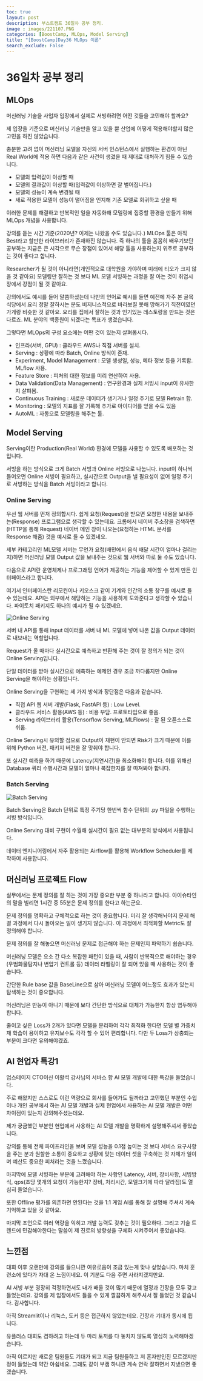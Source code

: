 ```yaml
---
toc: true
layout: post
description: 부스트캠프 36일차 공부 정리.
image : images/221107.PNG
categories: [BoostCamp, MLOps, Model Serving]
title: "[BoostCamp]Day36 MLOps 이론"
search_exclude: False
---
```

# 36일차 공부 정리

## MLOps

머신러닝 기술을 사업자 입장에서 실제로 서빙하려면 어떤 것들을 고민해야 할까요?

제 입장을 기준으로 머신러닝 기술만을 알고 있을 뿐 산업에 어떻게 적용해야할지 많은 고민을 하진 않았습니다.

충분한 고려 없이 머신러닝 모델을 자신의 서버 인스턴스에서 실행하는 환경이 아닌 Real World에 적용 하면 다음과 같은 사건이 생겼을 때 제대로 대처하기 힘들 수 있습니다.

- 모델의 입력값이 이상할 때
- 모델의 결과값이 이상할 때(입력값이 이상하면 잘 벌어집니다.)
- 모델의 성능이 계속 변경될 때
- 새로 적용한 모델이 성능이 떨어짐을 인지해 기존 모델로 회귀하고 싶을 때

이러한 문제를 해결하고 반복적인 일을 자동화해 모델링에 집중할 환경을 만들기 위해 MLOps 개념을 사용합니다.

강의를 듣는 시간 기준(2020년? 이제는 나왔을 수도 있습니다.) MLOps 툴은 아직 Best라고 할만한 라이브러리가 존재하진 않습니다. 즉 하나의 툴을 꼼꼼히 배우기보단 공부하는 지금은 큰 시각으로 무슨 장점이 있어서 해당 툴을 사용하는지 위주로 공부하는 것이 좋다고 합니다.

Researcher가 될 것이 아니라면(개인적으로 대학원을 가야하며 미래에 티오가 크지 않을 것 같아요) 모델링만 잘하는 것 보다 ML 모델 서빙하는 과정을 잘 아는 것이 취업시장에서 강점이 될 것 같아요. 

강의에서도 예시를 들어 말씀하셨는데 나만의 언어로 예시를 들면 예전에 자주 본 골목식당에서 요리 정말 잘하시는 분도 비지니스적으로 바라보질 못해 망해가기 직전이였던 가게랑 비슷한 것 같아요. 요리를 집에서 잘하는 것과 인기있는 레스토랑을 만드는 것은 다르죠. ML 분야의 백종원이 되겠다는 목표가 생겼습니다.

그렇다면 MLOps의 구성 요소에는 어떤 것이 있는지 살펴봅시다.

- 인프라(서버, GPU) : 클라우드 AWS나 직접 서버를 설치.
- Serving : 상황에 따라 Batch, Online 방식이 존재.
- Experiment, Model Management : 모델 생성일, 성능, 메타 정보 등을 기록함. MLflow 사용.
- Feature Store : 피처의 대한 정보를 미리 연산하여 사용.
- Data Validation(Data Management) : 연구환경과 실제 서빙시 input이 유사한지 살펴봄.
- Continuous Training : 새로운 데이터가 생기거나 일정 주기로 모델 Retrain 함.
- Monitoring : 모델의 지표를 잘 기록해 추가로 아이디어를 얻을 수도 있음
- AutoML : 자동으로 모델링을 해주는 툴.

## Model Serving

Serving이란 Production(Real World) 환경에 모델을 사용할 수 있도록 배포하는 것 입니다.

서빙을 하는 방식으로 크게 Batch 서빙과 Online 서빙으로 나눕니다. input이 하나씩 들어오면 Online 서빙이 필요하고, 실시간으로 Output을 낼 필요성이 없어 일정 주기로 서빙하는 방식을 Batch 서빙이라고 합니다.

### Online Serving

우선 웹 서버를 먼저 정의합시다. 쉽게 요청(Request)을 받으면 요청한 내용을 보내주는(Response) 프로그램으로 생각할 수 있는데요. 크롬에서 네이버 주소창을 검색하면(HTTP을 통해 Request) 네이버 메인 창이 나오는(요청하는 HTML 문서를 Response 해줌) 것을 예시로 들 수 있겠네요.

세부 카테고리인 ML모델 서버는 무언가 요청(배민에서 음식 배달 시간이 얼마나 걸리는지)하면 머신러닝 모델 Output 값을 보내주는 것으로 웹 서버와 따로 둘 수도 있습니다.

다음으로 API란 운영체제나 프로그래밍 언어가 제공하는 기능을 제어할 수 있게 만든 인터페이스라고 합니다.

여기서 인터페이스란 리모컨이나 키오스크 같이 기계와 인간의 소통 창구를 예시로 들 수 있는데요. API는 외부에서 해당하는 기능을 사용하게 도와준다고 생각할 수 있습니다. 파이토치 패키지도 하나의 예시가 될 수 있겠네요.

![Online Serving](https://user-images.githubusercontent.com/79916736/200243375-04fd1daa-e6f7-4636-82d5-8d515793ad0c.png)


서버 내 API를 통해 input 데이터를 서버 내 ML 모델에 넣어 나온 값을 Output 데이터로 내보내는 역할입니다.

Request가 올 때마다 실시간으로 예측하고 반환해 주는 것이 잘 정의가 되는 것이 Online Serving입니다.

단일 데이터를 받아 실시간으로 예측하는 예제인 경우 조금 까다롭지만 Online Serving을 해야하는 상황입니다.

Online Serving을 구현하는 세 가지 방식과 장단점은 다음과 같습니다.

- 직접 API 웹 서버 개발(Flask, FastAPI 등) : Low Level.
- 클라우드 서비스 활용(AWS 등) : 비용 부담. 프로토타입으로 좋음.
- Serving 라이브러리 활용(Tensorflow Serving, MLFlows) : 잘 된 오픈소스로 쉬움.

Online Serving시 유의할 점으로 Output이 재현이 안되면 Risk가 크기 때문에 이를 위해 Python 버전, 패키지 버전을 잘 맞춰야 합니다.

또 실시간 예측을 하기 때문에 Latency(지연시간)을 최소화해야 합니다. 이를 위해선 Database 쿼리 수행시간과 모델이 얼마나 복잡한지를 잘 따져봐야 합니다.

### Batch Serving

![Batch Serving](https://user-images.githubusercontent.com/79916736/200244956-b1c1b6f5-f38d-4690-baa2-24176fb606a5.png)

Batch Serving은 Batch 단위로 특정 주기당 한번씩 함수 단위의 .py 파일을 수행하는 서빙 방식입니다.

Online Serving 대비 구현이 수월해 실시간이 필요 없는 대부분의 방식에서 사용됩니다.

데이터 엔지니어링에서 자주 활용되는 Airflow를 활용해 Workflow Scheduler를 제작하여 사용합니다.

## 머신러닝 프로젝트 Flow

실무에서는 문제 정의를 잘 하는 것이 가장 중요한 부분 중 하나라고 합니다. 아이슈타인의 말을 빌리면 1시간 중 55분은 문제 정의를 한다고 하는군요.

문제 정의를 명확하고 구체적으로 하는 것이 중요합니다. 미리 잘 생각해놔야지 문제 해결 과정에서 다시 돌아오는 일이 생기지 않습니다. 이 과정에서 최적화할 Metric도 잘 정의해야 합니다.

문제 정의를 잘 해놓으면 머신러닝 문제로 접근해야 하는 문제인지 파악하기 쉽습니다.

머신러닝 모델은 요소 간 다소 복잡한 패턴이 있을 때, 사람이 반복적으로 해야하는 경우(우범화물탐지나 변압기 컨트롤 등) 데이터 라벨링이 잘 되어 있을 때 사용하는 것이 좋습니다.

간단한 Rule base 값을 BaseLine으로 삼아 머신러닝 모델이 어느정도 효과가 있는지 탐색하는 것이 중요합니다.

머신러닝은 만능이 아니기 때문에 보다 간단한 방식으로 대체가 가능한지 항상 염두해야합니다.

줄이고 싶은 Loss가 2개가 있다면 모델을 분리하여 각각 최적화 한다면 모델 별 가중치 재 학습이 용이하고 유지보수도 각각 할 수 있어 편리합니다. 다만 두 Loss가 상충되는 부분이 크다면 유의해야겠죠.

## AI 현업자 특강1

업스테이지 CTO이신 이활석 강사님의 서바스 향 AI 모델 개발에 대한 특강을 들었습니다.

주로 해왔지만 스스로도 이런 역량으로 회사를 들어가도 될까라고 고민했던 부분인 수업이나 개인 공부에서 하는 AI 모델 개발과 실제 현업에서 사용하는 AI 모델 개발은 어떤 차이점이 있는지 강의해주셨는데요.

제가 궁금했던 부분인 현업에서 사용하는 AI 모델 개발을 명확하게 설명해주셔서 좋았습니다.

강의를 통해 전체 파이프라인을 보며 모델 성능을 0.1점 높이는 것 보다 서비스 요구사항을 주는 분과 원할한 소통이 중요하고 상황에 맞는 데이터 셋을 구축하는 것 자체가 일이며 예산도 중요한 피처라는 것을 느꼈습니다.

마지막에 모델 서빙하는 부분에 고려해야 하는 사항인 Latency, 서버, 장비사항, 서빙방식, qps(초당 몇개의 요청이 가능한지? 장비, 처리시간, 모델크기에 따라 달라짐)도 열심히 들었습니다.

또한 Offline 평가를 의존하면 안된다는 것을 1:1 게임 AI를 통해 잘 설명해 주셔서 계속 기억하고 있을 것 같아요.

마지막 조언으로 여러 역량을 익히고 개발 능력도 갖추는 것이 필요하다. 그리고 기술 트렌드에 민감해야한다는 말씀이 제 진로의 방향성을 구체화 시켜주어서 좋았습니다.

## 느낀점

대회 이후 오랜만에 강의를 들으니깐 여유로움이 조금 있는게 맞나 싶었습니다. 마치 훈련소에 있다가 자대 온 느낌이네요. 이 기분도 다음 주면 사라지겠지만요.

AI 서빙 부분 굉장히 걱정하면서도 내가 배울 것이 많기 때문에 열정과 긴장을 모두 갖고 들었는데요. 강의를 제 입장에서도 들을 수 있게 깔끔하게 해주셔서 잘 들었던 것 같습니다. 감사합니다.

아직 Streamlit이나 리눅스, 도커 등은 접근하지 않았는데요. 긴장과 기대가 동시에 됩니다.

유플러스 대회도 겸하려고 하는데 두 마리 토끼를 다 놓치지 않도록 열심히 노력해야겠습니다.

아직 이르지만 새로운 팀원들도 기대가 되고 지금 팀원들하고 저 혼자만인진 모르겠지만 정이 들었는데 약간 아쉽네요. 그래도 같이 부캠 하니깐 계속 연락 잘하면서 지냈으면 좋겠습니다.